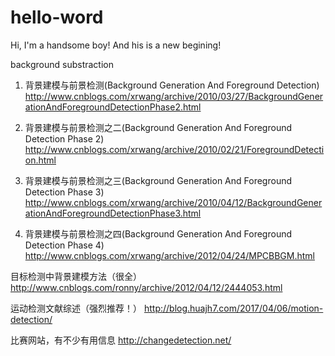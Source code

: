 # hello-word

Hi, I'm a handsome boy! And his is a new begining!

background substraction
1. 背景建模与前景检测(Background Generation And Foreground Detection)
http://www.cnblogs.com/xrwang/archive/2010/03/27/BackgroundGenerationAndForegroundDetectionPhase2.html

2. 背景建模与前景检测之二(Background Generation And Foreground Detection Phase 2)
http://www.cnblogs.com/xrwang/archive/2010/02/21/ForegroundDetection.html

3. 背景建模与前景检测之三(Background Generation And Foreground Detection Phase 3)
http://www.cnblogs.com/xrwang/archive/2010/04/12/BackgroundGenerationAndForegroundDetectionPhase3.html

4. 背景建模与前景检测之四(Background Generation And Foreground Detection Phase 4)
http://www.cnblogs.com/xrwang/archive/2012/04/24/MPCBBGM.html

目标检测中背景建模方法（很全）
http://www.cnblogs.com/ronny/archive/2012/04/12/2444053.html

运动检测文献综述（强烈推荐！）
http://blog.huajh7.com/2017/04/06/motion-detection/

比赛网站，有不少有用信息
http://changedetection.net/
